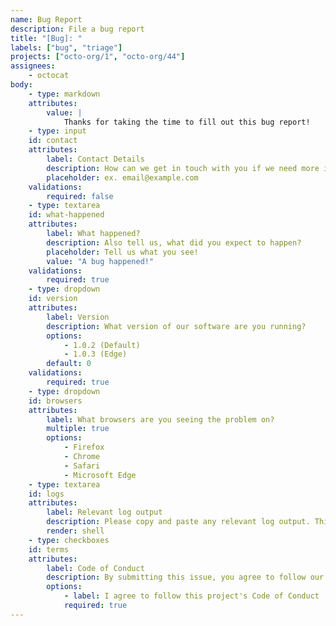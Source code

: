 ```yaml
---
name: Bug Report
description: File a bug report
title: "[Bug]: "
labels: ["bug", "triage"]
projects: ["octo-org/1", "octo-org/44"]
assignees:
    - octocat
body:
    - type: markdown
    attributes:
        value: |
            Thanks for taking the time to fill out this bug report!
    - type: input
    id: contact
    attributes:
        label: Contact Details
        description: How can we get in touch with you if we need more info?
        placeholder: ex. email@example.com
    validations:
        required: false
    - type: textarea
    id: what-happened
    attributes:
        label: What happened?
        description: Also tell us, what did you expect to happen?
        placeholder: Tell us what you see!
        value: "A bug happened!"
    validations:
        required: true
    - type: dropdown
    id: version
    attributes:
        label: Version
        description: What version of our software are you running?
        options:
            - 1.0.2 (Default)
            - 1.0.3 (Edge)
        default: 0
    validations:
        required: true
    - type: dropdown
    id: browsers
    attributes:
        label: What browsers are you seeing the problem on?
        multiple: true
        options:
            - Firefox
            - Chrome
            - Safari
            - Microsoft Edge
    - type: textarea
    id: logs
    attributes:
        label: Relevant log output
        description: Please copy and paste any relevant log output. This will be automatically formatted into code, so no need for backticks.
        render: shell
    - type: checkboxes
    id: terms
    attributes:
        label: Code of Conduct
        description: By submitting this issue, you agree to follow our [Code of Conduct] (https://example.com)
        options:
            - label: I agree to follow this project's Code of Conduct
            required: true
---
```



